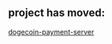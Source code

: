 ## project has moved:
[dogecoin-payment-server](https://github.com/ShibeTechnology/dogecoin-payment-server)
